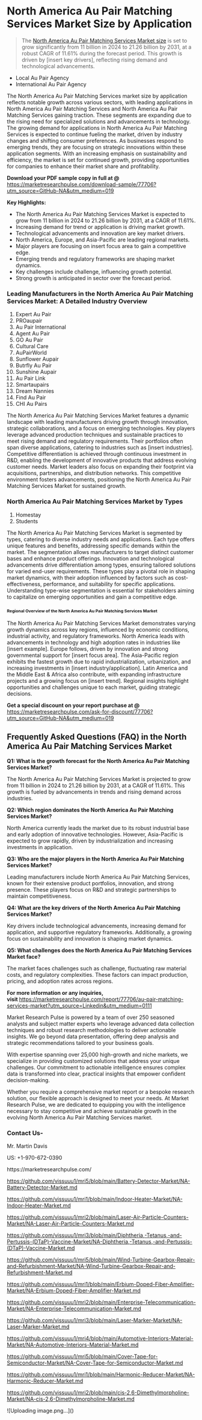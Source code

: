 <h1>North America Au Pair Matching Services Market&nbsp;Size by Application</h1><blockquote><p>The <a href="https://marketresearchpulse.com/download-sample/77706?utm_source=GitHub-NA&amp;utm_medium=019">North America Au Pair Matching Services Market size</a> is set to grow significantly from 11 billion in 2024 to 21.26 billion by 2031, at a robust CAGR of 11.61% during the forecast period. This growth is driven by [insert key drivers], reflecting rising demand and technological advancements.</p></blockquote><ul><li>Local Au Pair Agency<li> International Au Pair Agency</li></ul><p>The North America Au Pair Matching Services market size by application reflects notable growth across various sectors, with leading applications in North America Au Pair Matching Services and North America Au Pair Matching Services gaining traction. These segments are expanding due to the rising need for specialized solutions and advancements in technology. The growing demand for applications in North America Au Pair Matching Services is expected to continue fueling the market, driven by industry changes and shifting consumer preferences. As businesses respond to emerging trends, they are focusing on strategic innovations within these application segments. With an increasing emphasis on sustainability and efficiency, the market is set for continued growth, providing opportunities for companies to enhance their market share and profitability.</p><p><strong>Download your PDF sample copy in full at @ </strong><a href="https://marketresearchpulse.com/download-sample/77706?utm_source=GitHub-NA&amp;utm_medium=019">https://marketresearchpulse.com/download-sample/77706?utm_source=GitHub-NA&amp;utm_medium=019</a></p><p><strong>Key Highlights: </strong></p><ul><li>The North America Au Pair Matching Services Market is expected to grow from 11 billion in 2024 to 21.26 billion by 2031, at a CAGR of 11.61%.</li><li>Increasing demand for trend or application is driving market growth.</li><li>Technological advancements and innovation are key market drivers.</li><li>North America, Europe, and Asia-Pacific are leading regional markets.</li><li>Major players are focusing on insert focus area to gain a competitive edge.</li><li>Emerging trends and regulatory frameworks are shaping market dynamics.</li><li>Key challenges include challenge, influencing growth potential.</li><li>Strong growth is anticipated in sector over the forecast period.</li></ul><h3>Leading Manufacturers in the North America Au Pair Matching Services Market: A Detailed Industry Overview</h3><ol><li>Expert Au Pair</li><li>PROaupair</li><li>Au Pair International</li><li>Agent Au Pair</li><li>GO Au Pair</li><li>Cultural Care</li><li>AuPairWorld</li><li>Sunflower Aupair</li><li>Butrfly Au Pair</li><li>Sunshine Aupair</li><li>Au Pair Link</li><li>Smartaupairs</li><li>Dream Nannies</li><li>Find Au Pair</li><li>CHI Au Pairs</li></ol><div class="flex max-w-full flex-col flex-grow"><div class="min-h-8 text-message flex w-full flex-col items-end gap-2 whitespace-normal break-words [.text-message+&amp;]:mt-5" dir="auto" data-message-author-role="assistant" data-message-id="fd8432e4-4910-450d-b182-61b7bfb0a01f" data-message-model-slug="gpt-4o"><div class="flex w-full flex-col gap-1 empty:hidden first:pt-[3px]"><div class="markdown prose w-full break-words dark:prose-invert light"><p>The North America Au Pair Matching Services Market features a dynamic landscape with leading manufacturers driving growth through innovation, strategic collaborations, and a focus on emerging technologies. Key players leverage advanced production techniques and sustainable practices to meet rising demand and regulatory requirements. Their portfolios often span diverse applications, catering to industries such as [insert industries]. Competitive differentiation is achieved through continuous investment in R&amp;D, enabling the development of innovative products that address evolving customer needs. Market leaders also focus on expanding their footprint via acquisitions, partnerships, and distribution networks. This competitive environment fosters advancements, positioning the North America Au Pair Matching Services Market for sustained growth.</p></div></div></div></div><h3>North America Au Pair Matching Services Market by Types</h3><ol><li>Homestay<li> Students</li></ol><div class="flex max-w-full flex-col flex-grow"><div class="min-h-8 text-message flex w-full flex-col items-end gap-2 whitespace-normal break-words [.text-message+&amp;]:mt-5" dir="auto" data-message-author-role="assistant" data-message-id="084470be-0bb7-4664-bddf-5156b4f41249" data-message-model-slug="gpt-4o-mini"><div class="flex w-full flex-col gap-1 empty:hidden first:pt-[3px]"><div class="markdown prose w-full break-words dark:prose-invert light"><p>The North America Au Pair Matching Services Market is segmented by types, catering to diverse industry needs and applications. Each type offers unique features and benefits, addressing specific demands within the market. The segmentation allows manufacturers to target distinct customer bases and enhance product offerings. Innovation and technological advancements drive differentiation among types, ensuring tailored solutions for varied end-user requirements. These types play a pivotal role in shaping market dynamics, with their adoption influenced by factors such as cost-effectiveness, performance, and suitability for specific applications. Understanding type-wise segmentation is essential for stakeholders aiming to capitalize on emerging opportunities and gain a competitive edge.</p></div></div></div></div><h3><span style="font-size: 11px;">Regional Overview of the North America Au Pair Matching Services Market</span></h3><div class="flex max-w-full flex-col flex-grow"><div class="min-h-8 text-message flex w-full flex-col items-end gap-2 whitespace-normal break-words [.text-message+&amp;]:mt-5" dir="auto" data-message-author-role="assistant" data-message-id="e9038762-ce64-4e30-91c9-9bd413514231" data-message-model-slug="gpt-4o-mini"><div class="flex w-full flex-col gap-1 empty:hidden first:pt-[3px]"><div class="markdown prose w-full break-words dark:prose-invert light"><p>The North America Au Pair Matching Services Market demonstrates varying growth dynamics across key regions, influenced by economic conditions, industrial activity, and regulatory frameworks. North America leads with advancements in technology and high adoption rates in industries like [insert example]. Europe follows, driven by innovation and strong governmental support for [insert focus area]. The Asia-Pacific region exhibits the fastest growth due to rapid industrialization, urbanization, and increasing investments in [insert industry/application]. Latin America and the Middle East &amp; Africa also contribute, with expanding infrastructure projects and a growing focus on [insert trend]. Regional insights highlight opportunities and challenges unique to each market, guiding strategic decisions.</p></div></div></div></div><p><strong>Get a special discount on your report purchase at @ </strong><a href="https://marketresearchpulse.com/ask-for-discount/77706?utm_source=GitHub-NA&amp;utm_medium=019">https://marketresearchpulse.com/ask-for-discount/77706?utm_source=GitHub-NA&amp;utm_medium=019</a></p><h2>Frequently Asked Questions (FAQ) in the North America Au Pair Matching Services Market</h2><p><strong>Q1: What is the growth forecast for the North America Au Pair Matching Services Market?</strong></p><p>The North America Au Pair Matching Services Market is projected to grow from 11 billion in 2024 to 21.26 billion by 2031, at a CAGR of 11.61%. This growth is fueled by advancements in trends and rising demand across industries.</p><p><strong>Q2: Which region dominates the North America Au Pair Matching Services Market?</strong></p><p>North America currently leads the market due to its robust industrial base and early adoption of innovative technologies. However, Asia-Pacific is expected to grow rapidly, driven by industrialization and increasing investments in application.</p><p><strong>Q3: Who are the major players in the North America Au Pair Matching Services Market?</strong></p><p>Leading manufacturers include North America Au Pair Matching Services, known for their extensive product portfolios, innovation, and strong presence. These players focus on R&amp;D and strategic partnerships to maintain competitiveness.</p><p><strong>Q4: What are the key drivers of the North America Au Pair Matching Services Market?</strong></p><p>Key drivers include technological advancements, increasing demand for application, and supportive regulatory frameworks. Additionally, a growing focus on sustainability and innovation is shaping market dynamics.</p><p><strong>Q5: What challenges does the North America Au Pair Matching Services Market face?</strong></p><p>The market faces challenges such as challenge, fluctuating raw material costs, and regulatory complexities. These factors can impact production, pricing, and adoption rates across regions.</p><p><strong>For more information or any inquiries, visit&nbsp;</strong><a href="https://marketresearchpulse.com/report/77706/au-pair-matching-services-market?utm_source=Linkedin&utm_medium=0111">https://marketresearchpulse.com/report/77706/au-pair-matching-services-market?utm_source=Linkedin&utm_medium=0111</a></p><p>Market Research Pulse is powered by a team of over 250 seasoned analysts and subject matter experts who leverage advanced data collection techniques and robust research methodologies to deliver actionable insights. We go beyond data presentation, offering deep analysis and strategic recommendations tailored to your business goals.</p><p>With expertise spanning over 25,000 high-growth and niche markets, we specialize in providing customized solutions that address your unique challenges. Our commitment to actionable intelligence ensures complex data is transformed into clear, practical insights that empower confident decision-making.</p><p>Whether you require a comprehensive market report or a bespoke research solution, our flexible approach is designed to meet your needs. At Market Research Pulse, we are dedicated to equipping you with the intelligence necessary to stay competitive and achieve sustainable growth in the evolving North America Au Pair Matching Services market.</p><h3><strong>Contact Us-</strong></h3><p>Mr. Martin Davis</p><p>US: +1-970-672-0390</p><p>https://marketresearchpulse.com/</p><p><a href="https://github.com/vissuuu1/mri5/blob/main/Battery-Detector-Market/NA-Battery-Detector-Market.md">https://github.com/vissuuu1/mri5/blob/main/Battery-Detector-Market/NA-Battery-Detector-Market.md</a></p><p><a href="https://github.com/vissuuu1/mri1/blob/main/Indoor-Heater-Market/NA-Indoor-Heater-Market.md">https://github.com/vissuuu1/mri1/blob/main/Indoor-Heater-Market/NA-Indoor-Heater-Market.md</a></p><p><a href="https://github.com/vissuuu1/mri2/blob/main/Laser-Air-Particle-Counters-Market/NA-Laser-Air-Particle-Counters-Market.md">https://github.com/vissuuu1/mri2/blob/main/Laser-Air-Particle-Counters-Market/NA-Laser-Air-Particle-Counters-Market.md</a></p><p><a href="https://github.com/vissuuu1/mri3/blob/main/Diphtheria,-Tetanus,-and-Pertussis-(DTaP)-Vaccine-Market/NA-Diphtheria,-Tetanus,-and-Pertussis-(DTaP)-Vaccine-Market.md">https://github.com/vissuuu1/mri3/blob/main/Diphtheria,-Tetanus,-and-Pertussis-(DTaP)-Vaccine-Market/NA-Diphtheria,-Tetanus,-and-Pertussis-(DTaP)-Vaccine-Market.md</a></p><p><a href="https://github.com/vissuuu1/mri5/blob/main/Wind-Turbine-Gearbox-Repair-and-Refurbishment-Market/NA-Wind-Turbine-Gearbox-Repair-and-Refurbishment-Market.md">https://github.com/vissuuu1/mri5/blob/main/Wind-Turbine-Gearbox-Repair-and-Refurbishment-Market/NA-Wind-Turbine-Gearbox-Repair-and-Refurbishment-Market.md</a></p><p><a href="https://github.com/vissuuu1/mri1/blob/main/Erbium-Doped-Fiber-Amplifier-Market/NA-Erbium-Doped-Fiber-Amplifier-Market.md">https://github.com/vissuuu1/mri1/blob/main/Erbium-Doped-Fiber-Amplifier-Market/NA-Erbium-Doped-Fiber-Amplifier-Market.md</a></p><p><a href="https://github.com/vissuuu1/mri2/blob/main/Enterprise-Telecommunication-Market/NA-Enterprise-Telecommunication-Market.md">https://github.com/vissuuu1/mri2/blob/main/Enterprise-Telecommunication-Market/NA-Enterprise-Telecommunication-Market.md</a></p><p><a href="https://github.com/vissuuu1/mri3/blob/main/Laser-Marker-Market/NA-Laser-Marker-Market.md">https://github.com/vissuuu1/mri3/blob/main/Laser-Marker-Market/NA-Laser-Marker-Market.md</a></p><p><a href="https://github.com/vissuuu1/mri4/blob/main/Automotive-Interiors-Material-Market/NA-Automotive-Interiors-Material-Market.md">https://github.com/vissuuu1/mri4/blob/main/Automotive-Interiors-Material-Market/NA-Automotive-Interiors-Material-Market.md</a></p><p><a href="https://github.com/vissuuu1/mri5/blob/main/Cover-Tape-for-Semiconductor-Market/NA-Cover-Tape-for-Semiconductor-Market.md">https://github.com/vissuuu1/mri5/blob/main/Cover-Tape-for-Semiconductor-Market/NA-Cover-Tape-for-Semiconductor-Market.md</a></p><p><a href="https://github.com/vissuuu1/mri1/blob/main/Harmonic-Reducer-Market/NA-Harmonic-Reducer-Market.md">https://github.com/vissuuu1/mri1/blob/main/Harmonic-Reducer-Market/NA-Harmonic-Reducer-Market.md</a></p><p><a href="https://github.com/vissuuu1/mri2/blob/main/cis-2,6-Dimethylmorpholine-Market/NA-cis-2,6-Dimethylmorpholine-Market.md">https://github.com/vissuuu1/mri2/blob/main/cis-2,6-Dimethylmorpholine-Market/NA-cis-2,6-Dimethylmorpholine-Market.md</a></p>
![Uploading image.png…]()
